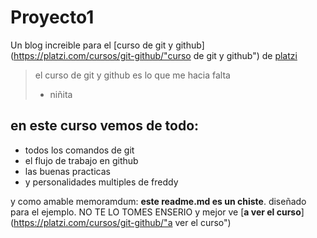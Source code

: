 # Proyecto1
Un blog increible para el [curso de git y github](https://platzi.com/cursos/git-github/"curso de git y github") de [platzi](https://platzi.com/"platzi")
> el curso de git y github es lo que me hacia falta
> - niñita

## en este curso vemos de todo:
* todos los comandos de git
* el flujo de trabajo en github
* las buenas practicas
* y personalidades multiples de freddy

y como amable memoramdum: **este readme.md es un chiste**. diseñado para el ejemplo. NO TE LO TOMES ENSERIO y mejor ve [**a ver el curso**](https://platzi.com/cursos/git-github/"a ver el curso")